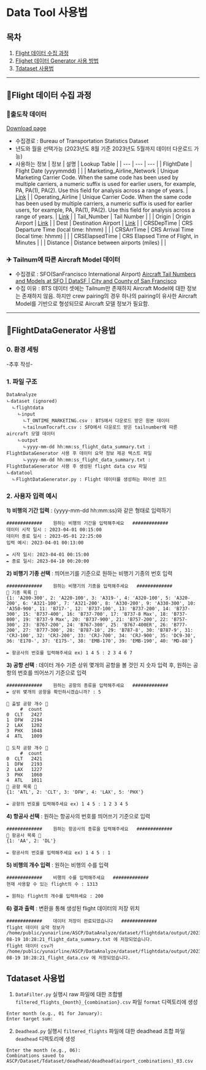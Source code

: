# Data Tool 사용법
## 목차
1. [Flight 데이터 수집 과정](#🛬Flight-데이터-수집-과정)
2. [Flighet 데이터 Generator 사용 방법](#)
3. [Tdataset 사용법]()
---
## 🛬Flight 데이터 수집 과정
### 💺출도착 데이터
[Download page](https://www.transtats.bts.gov/DL_SelectFields.aspx?gnoyr_VQ=FGK&QO_fu146_anzr=b0-gvzr)
- 수집경로 : Bureau of Transportation Statistics Dataset
- 년도와 월을 선택가능 (2023년도 8월 기준 2023년도 5월까지 데이터 다운로드 가능)
- 사용하는 정보
    | 정보 | 설명 | Lookup Table |
    | --- | --- | --- |
    | FlightDate | Flight Date (yyyymmdd) |  |
    | Marketing_Airline_Network | Unique Marketing Carrier Code. When the same code has been used by multiple carriers, a numeric suffix is used for earlier users, for example, PA, PA(1), PA(2). Use this field for analysis across a range of years. | [Link](https://drive.google.com/file/d/1rAW1EWRamB0zbKbvbS714mbpcm1FgH31/view?usp=drive_link) |
    | Operating_Airline | Unique Carrier Code. When the same code has been used by multiple carriers, a numeric suffix is used for earlier users, for example, PA, PA(1), PA(2). Use this field for analysis across a range of years. | [Link](https://drive.google.com/file/d/1rAW1EWRamB0zbKbvbS714mbpcm1FgH31/view?usp=drive_link) |
    | Tail_Number | Tail Number |  |
    | Origin | Origin Airport | [Link](https://drive.google.com/file/d/1FR1t-Wx_-DLfZuFBW2l4I1veB9lcQd4d/view?usp=drive_link) |
    | Dest | Destination Airport | [Link](https://drive.google.com/file/d/1FR1t-Wx_-DLfZuFBW2l4I1veB9lcQd4d/view?usp=drive_link) |
    | CRSDepTime | CRS Departure Time (local time: hhmm) |  |
    | CRSArrTime | CRS Arrival Time (local time: hhmm) |  |
    | CRSElapsedTime | CRS Elapsed Time of Flight, in Minutes |  |
    | Distance | Distance between airports (miles) |  |

### ✈ Tailnum에 따른 Aircraft Model 데이터
- 수집경로 : SFO(SanFrancisco International Airport)
    [Aircraft Tail Numbers and Models at SFO | DataSF | City and County of San Francisco](https://data.sfgov.org/w/u7dr-xm3v/ikek-yizv?cur=Vj-QDZbm7Lu&from=root)
- 수집 이유 : BTS 데이터 셋에는 Tailnum만 존재하지 Aircraft Model에 대한 정보는 존재하지 않음. 하지만 crew pairing의 경우 하나의 pairing이 유사한 Aircraft Model를 기반으로 형성되므로 Aircraft 모델 정보가 필요함.

---
## 🛬FlightDataGenerator 사용법
### 0. 환경 세팅
-추후 작성-
### 1. 파일 구조
```
DataAnalyze   
ㄴdataset (ignored)   
  ㄴflightdata
    ㄴinput
      ㄴT_ONTIME_MARKETING.csv : BTS에서 다운로드 받은 원본 데이터   
      ㄴtailnumTocraft.csv : SFO에서 다운로드 받은 tailnumber에 따른 aircraft 모델 데이터
    ㄴoutput
      ㄴyyyy-mm-dd hh:mm:ss_flight_data_summary.txt : FlightDataGenerator 사용 후 데이터 요약 정보 제공 텍스트 파일
      ㄴyyyy-mm-dd hh:mm:ss_flight_data_summary.txt : FlightDataGenerator 사용 후 생성된 flight data csv 파일
ㄴdatatool   
  ㄴFlightDataGenerator.py : Flight 데이터를 생성하는 파이썬 코드
```
### 2. 사용자 입력 예시
**1) 비행의 기간 입력** : {yyyy-mm-dd hh:mm:ss}와 같은 형태로 입력하기
```
#############    원하는 비행의 기간을 입력해주세요   #############
데이터 시작 일시 : 2023-04-01 00:15:00
데이터 종료 일시 : 2023-05-01 22:25:00
입력 예시: 2023-04-01 00:13:00

✒ 시작 일시: 2023-04-01 00:15:00
✒ 종료 일시: 2023-04-10 00:20:00     
```
**2) 비행기 기종 선택** : 띄어쓰기를 기준으로 원하는 비행기 기종의 번호 입력
```
#############    원하는 비행기의 기종을 입력해주세요   #############
🛫 기종 목록 🛫
{1: 'A200-300', 2: 'A220-100', 3: 'A319-', 4: 'A320-100', 5: 'A320-200', 6: 'A321-100', 7: 'A321-200', 8: 'A330-200', 9: 'A330-300', 10: 'A350-900', 11: 'B717-', 12: 'B737-100', 13: 'B737-200', 14: 'B737-300', 15: 'B737-400', 16: 'B737-700', 17: 'B737-8 Max', 18: 'B737-800', 19: 'B737-9 Max', 20: 'B737-900', 21: 'B757-200', 22: 'B757-300', 23: 'B767-200', 24: 'B767-300', 25: 'B767-400ER', 26: 'B777-200', 27: 'B777-300', 28: 'B787-10', 29: 'B787-8', 30: 'B787-9', 31: 'CRJ-100', 32: 'CRJ-200', 33: 'CRJ-700', 34: 'CRJ-900', 35: 'DC9-30', 36: 'E170-', 37: 'E175-', 38: 'EMB-170', 39: 'EMB-190', 40: 'MD-88'}

✒ 항공사의 번호를 입력해주세요 ex) 1 4 5 : 2 3 4 6 7
```
**3) 공항 선택** : 데이터 개수 기준 상위 몇개의 공항을 볼 것인 지 숫자 입력 후, 원하는 공항의 번호를 띄어쓰기 기준으로 입력
```
#############    원하는 공항의 종류을 입력해주세요   #############
✒ 상위 몇개의 공항을 확인하시겠습니까? : 5

🛫 출발 공항 개수 🛫
     #  count
0  CLT   2427
1  DFW   2194
2  LAX   1202
3  PHX   1048
4  ATL   1009

🛫 도착 공항 개수 🛫
     #  count
0  CLT   2421
1  DFW   2193
2  LAX   1227
3  PHX   1060
4  ATL   1011
🛫 공항 목록 🛫
{1: 'ATL', 2: 'CLT', 3: 'DFW', 4: 'LAX', 5: 'PHX'}

✒ 공항의 번호를 입력해주세요 ex) 1 4 5 : 1 2 3 4 5
```
**4) 항공사 선택** : 원하는 항공사의 번호를 띄어쓰기 기준으로 입력
```
#############    원하는 항공사의 종류을 입력해주세요   #############
🛫 항공사 목록 🛫
{1: 'AA', 2: 'DL'}

✒ 항공사의 번호를 입력해주세요 ex) 1 4 5 : 1
```
**5) 비행의 개수 입력** : 원하는 비행의 수를 입력
```
#############    비행의 수를 입력해주세요   #############
현재 사용할 수 있는 flight의 수 : 1313

✒ 원하는 flight의 개수를 입력하세요 : 200
```
**6) 결과 출력** : 변환을 통해 생성된 flight 데이터의 저장 위치
```
#############    데이터 저장이 완료되었습니다   #############
flight 데이터 요약 정보가 /home/public/yunairline/ASCP/DataAnalyze/dataset/flightdata/output/2023-08-19 10:28:21_flight_data_summary.txt 에 저장되었습니다.
flight 데이터 csv가 /home/public/yunairline/ASCP/DataAnalyze/dataset/flightdata/output/2023-08-19 10:28:21_flight_data.csv 에 저장되었습니다.
```

## Tdataset 사용법
1. `DataFilter.py` 실행시 raw 파일에 대한 조합별 `filtered_flights_{month}_{combination}.csv` 파일 `format` 디렉토리에 생성
```
Enter month (e.g., 01 for January):
Enter target sum:
```
2. `Deadhead.py` 실행시 `filtered_flights` 파일에 대한 deadhead 조합 파일 `deadhead` 디렉토리에 생성
```
Enter the month (e.g., 06):
Combinations saved to ASCP/Dataset/Tdataset/deadhead/deadhead(airport_combinations)_03.csv
```
